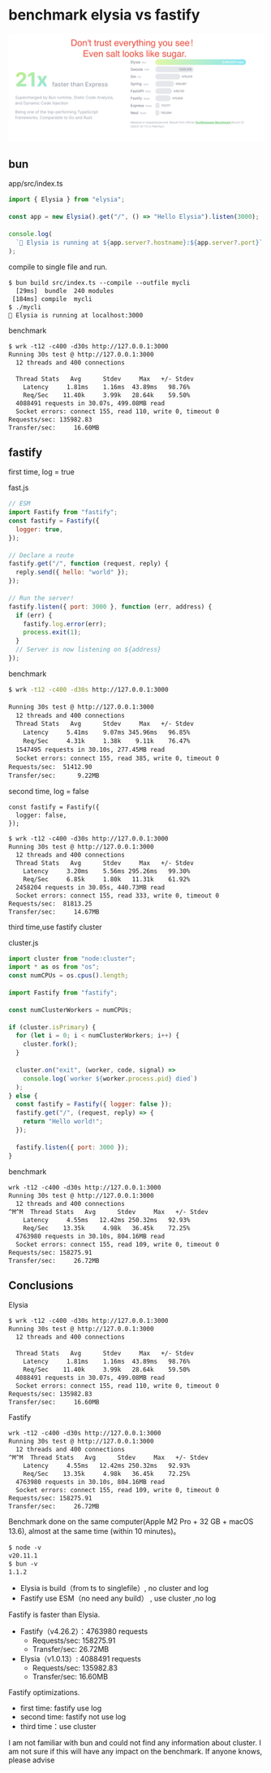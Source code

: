 # benchmark elysia vs fastify

![](./e.png)

## bun

app/src/index.ts

```js
import { Elysia } from "elysia";

const app = new Elysia().get("/", () => "Hello Elysia").listen(3000);

console.log(
  `🦊 Elysia is running at ${app.server?.hostname}:${app.server?.port}`
);

```

compile to single file and run.

```
$ bun build src/index.ts --compile --outfile mycli
  [29ms]  bundle  240 modules
 [184ms] compile  mycli
$ ./mycli
🦊 Elysia is running at localhost:3000
```

benchmark

```
$ wrk -t12 -c400 -d30s http://127.0.0.1:3000
Running 30s test @ http://127.0.0.1:3000
  12 threads and 400 connections

  Thread Stats   Avg      Stdev     Max   +/- Stdev
    Latency     1.81ms    1.16ms  43.89ms   98.76%
    Req/Sec    11.40k     3.99k   28.64k    59.50%
  4088491 requests in 30.07s, 499.08MB read
  Socket errors: connect 155, read 110, write 0, timeout 0
Requests/sec: 135982.83
Transfer/sec:     16.60MB
```

## fastify


first time, log = true

fast.js

```js
// ESM
import Fastify from "fastify";
const fastify = Fastify({
  logger: true,
});

// Declare a route
fastify.get("/", function (request, reply) {
  reply.send({ hello: "world" });
});

// Run the server!
fastify.listen({ port: 3000 }, function (err, address) {
  if (err) {
    fastify.log.error(err);
    process.exit(1);
  }
  // Server is now listening on ${address}
});

```

benchmark

```sh
$ wrk -t12 -c400 -d30s http://127.0.0.1:3000

Running 30s test @ http://127.0.0.1:3000
  12 threads and 400 connections
  Thread Stats   Avg      Stdev     Max   +/- Stdev
    Latency     5.41ms    9.07ms 345.96ms   96.85%
    Req/Sec     4.31k     1.38k    9.11k    76.47%
  1547495 requests in 30.10s, 277.45MB read
  Socket errors: connect 155, read 385, write 0, timeout 0
Requests/sec:  51412.90
Transfer/sec:      9.22MB
```

second time, log = false

```
const fastify = Fastify({
  logger: false,
});
```

```
$ wrk -t12 -c400 -d30s http://127.0.0.1:3000
Running 30s test @ http://127.0.0.1:3000
  12 threads and 400 connections
  Thread Stats   Avg      Stdev     Max   +/- Stdev
    Latency     3.20ms    5.56ms 295.26ms   99.30%
    Req/Sec     6.85k     1.80k   11.31k    61.92%
  2458204 requests in 30.05s, 440.73MB read
  Socket errors: connect 155, read 333, write 0, timeout 0
Requests/sec:  81813.25
Transfer/sec:     14.67MB
```

third time,use fastify cluster

cluster.js

```js
import cluster from "node:cluster";
import * as os from "os";
const numCPUs = os.cpus().length;

import Fastify from "fastify";

const numClusterWorkers = numCPUs;

if (cluster.isPrimary) {
  for (let i = 0; i < numClusterWorkers; i++) {
    cluster.fork();
  }

  cluster.on("exit", (worker, code, signal) =>
    console.log(`worker ${worker.process.pid} died`)
  );
} else {
  const fastify = Fastify({ logger: false });
  fastify.get("/", (request, reply) => {
    return "Hello world!";
  });

  fastify.listen({ port: 3000 });
}


```

benchmark

```
wrk -t12 -c400 -d30s http://127.0.0.1:3000
Running 30s test @ http://127.0.0.1:3000
  12 threads and 400 connections
^M^M  Thread Stats   Avg      Stdev     Max   +/- Stdev
    Latency     4.55ms   12.42ms 250.32ms   92.93%
    Req/Sec    13.35k     4.98k   36.45k    72.25%
  4763980 requests in 30.10s, 804.16MB read
  Socket errors: connect 155, read 109, write 0, timeout 0
Requests/sec: 158275.91
Transfer/sec:     26.72MB
```

## Conclusions

Elysia

```
$ wrk -t12 -c400 -d30s http://127.0.0.1:3000
Running 30s test @ http://127.0.0.1:3000
  12 threads and 400 connections

  Thread Stats   Avg      Stdev     Max   +/- Stdev
    Latency     1.81ms    1.16ms  43.89ms   98.76%
    Req/Sec    11.40k     3.99k   28.64k    59.50%
  4088491 requests in 30.07s, 499.08MB read
  Socket errors: connect 155, read 110, write 0, timeout 0
Requests/sec: 135982.83
Transfer/sec:     16.60MB
```

Fastify

```
wrk -t12 -c400 -d30s http://127.0.0.1:3000
Running 30s test @ http://127.0.0.1:3000
  12 threads and 400 connections
^M^M  Thread Stats   Avg      Stdev     Max   +/- Stdev
    Latency     4.55ms   12.42ms 250.32ms   92.93%
    Req/Sec    13.35k     4.98k   36.45k    72.25%
  4763980 requests in 30.10s, 804.16MB read
  Socket errors: connect 155, read 109, write 0, timeout 0
Requests/sec: 158275.91
Transfer/sec:     26.72MB
```

Benchmark done on the same computer(Apple M2 Pro + 32 GB + macOS 13.6), almost at the same time (within 10 minutes)。

```
$ node -v
v20.11.1
$ bun -v
1.1.2
```

- Elysia is build（from ts to singlefile）, no cluster and log
- Fastify use ESM（no need any build）    , use cluster ,no log

Fastify is faster than Elysia.

- Fastify（v4.26.2）：4763980 requests
  - Requests/sec: 158275.91
  - Transfer/sec:     26.72MB
- Elysia（v1.0.13）:  4088491 requests
  - Requests/sec: 135982.83
  - Transfer/sec:     16.60MB


Fastify optimizations.

- first time: fastify use log
- second time: fastify not use log
- third time：use cluster

I am not familiar with bun and could not find any information about cluster. I am not sure if this will have any impact on the benchmark. If anyone knows, please advise
